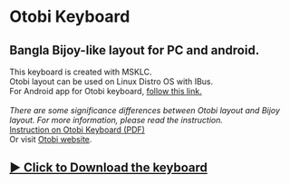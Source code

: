 # Otobi Keyboard
## Bangla Bijoy-like layout for PC and android.
This keyboard is created with MSKLC.<br>
Otobi layout can be used on Linux Distro OS with IBus.<br>
For Android app for Otobi keyboard, <a href="https://otobikb.github.io/android" title="Otobi Android" target="_blank">follow this link.</a><br><br>
<i>There are some significance differences between Otobi layout and Bijoy layout. For more information, please read the instruction.</i><br>
<a href="https://drive.google.com/open?id=1eJOLkFlPEqBkuHfKovStzjWg6iKLuuD9" title="Otobi PDF" target="_blank">Instruction on Otobi Keyboard (PDF)</a><br>
Or visit <a href="https://otobikb.github.io/androi" title="Otobi website">Otobi website</a>.
<h2><a href="https://github.com/OtobiKB/OtobiKeyboard/releases/download/v1.0.3.40/otobi.zip" title="Otobi Keyboard (zipped)">▶&nbsp;Click to Download the keyboard</a></h2>